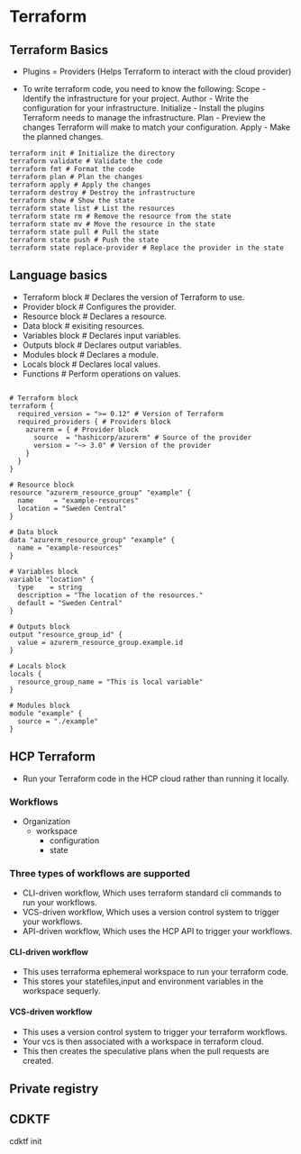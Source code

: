 # Terraform

## Terraform Basics
- Plugins = Providers (Helps Terraform to interact with the cloud provider)

- To write terraform code, you need to know the following:
    Scope - Identify the infrastructure for your project.
    Author - Write the configuration for your infrastructure.
    Initialize - Install the plugins Terraform needs to manage the infrastructure.
    Plan - Preview the changes Terraform will make to match your configuration.
    Apply - Make the planned changes.

```hcl
terraform init # Initialize the directory
terraform validate # Validate the code
terraform fmt # Format the code
terraform plan # Plan the changes
terraform apply # Apply the changes
terraform destroy # Destroy the infrastructure
terraform show # Show the state
terraform state list # List the resources
terraform state rm # Remove the resource from the state
terraform state mv # Move the resource in the state
terraform state pull # Pull the state
terraform state push # Push the state
terraform state replace-provider # Replace the provider in the state
```

## Language basics
- Terraform block # Declares the version of Terraform to use.
- Provider block # Configures the provider.
- Resource block # Declares a resource.
- Data block # exisiting resources.
- Variables block # Declares input variables.
- Outputs block # Declares output variables.
- Modules block # Declares a module.
- Locals block # Declares local values.
- Functions # Perform operations on values.

```hcl

# Terraform block
terraform {
  required_version = ">= 0.12" # Version of Terraform
  required_providers { # Providers block
    azurerm = { # Provider block
      source  = "hashicorp/azurerm" # Source of the provider
      version = "~> 3.0" # Version of the provider
    }
  }
}

# Resource block
resource "azurerm_resource_group" "example" {
  name     = "example-resources"
  location = "Sweden Central"
}

# Data block
data "azurerm_resource_group" "example" {
  name = "example-resources"
}

# Variables block
variable "location" {
  type    = string
  description = "The location of the resources."
  default = "Sweden Central"
} 

# Outputs block
output "resource_group_id" {
  value = azurerm_resource_group.example.id
}

# Locals block
locals {
  resource_group_name = "This is local variable"
}

# Modules block
module "example" {
  source = "./example"
}

```


## HCP Terraform
- Run your Terraform code in the HCP cloud rather than running it locally.

### Workflows
- Organization
    - workspace
        - configuration
        - state

### Three types of workflows are supported
- CLI-driven workflow, Which uses terraform standard cli commands to run your workflows.
- VCS-driven workflow, Which uses a version control system to trigger your workflows.
- API-driven workflow, Which uses the HCP API to trigger your workflows.

#### CLI-driven workflow
- This uses terraforma ephemeral workspace to run your terraform code.
- This stores your statefiles,input and environment variables in the workspace sequerly.

#### VCS-driven workflow
- This uses a version control system to trigger your terraform workflows.
- Your vcs is then associated with a workspace in terraform cloud.
- This then creates the speculative plans when the pull requests are created.

## Private registry

## CDKTF
cdktf init


